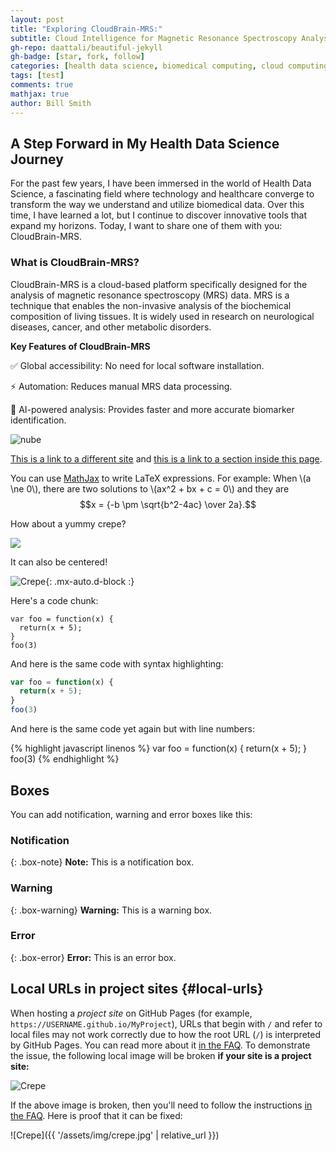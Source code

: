 ```yaml
---
layout: post
title: "Exploring CloudBrain-MRS:"
subtitle: Cloud Intelligence for Magnetic Resonance Spectroscopy Analysis
gh-repo: daattali/beautiful-jekyll
gh-badge: [star, fork, follow]
categories: [health data science, biomedical computing, cloud computing]
tags: [test]
comments: true
mathjax: true
author: Bill Smith
---
```


## A Step Forward in My Health Data Science Journey

For the past few years, I have been immersed in the world of Health Data Science, a fascinating field where technology and healthcare converge to transform the way we understand and utilize biomedical data. Over this time, I have learned a lot, but I continue to discover innovative tools that expand my horizons. Today, I want to share one of them with you: CloudBrain-MRS.

### What is CloudBrain-MRS?

CloudBrain-MRS is a cloud-based platform specifically designed for the analysis of magnetic resonance spectroscopy (MRS) data. MRS is a technique that enables the non-invasive analysis of the biochemical composition of living tissues. It is widely used in research on neurological diseases, cancer, and other metabolic disorders.

**Key Features of CloudBrain-MRS**

✅ Global accessibility: No need for local software installation.

⚡ Automation: Reduces manual MRS data processing.

🧠 AI-powered analysis: Provides faster and more accurate biomarker identification.

![nube](/images/nube_MRS.jpeg)

[This is a link to a different site](https://deanattali.com/) and [this is a link to a section inside this page](#local-urls).



You can use [MathJax](https://www.mathjax.org/) to write LaTeX expressions. For example:
When \\(a \ne 0\\), there are two solutions to \\(ax^2 + bx + c = 0\\) and they are $$x = {-b \pm \sqrt{b^2-4ac} \over 2a}.$$

How about a yummy crepe?

![](nube_MRS.jpg)

It can also be centered!

![Crepe](https://beautifuljekyll.com/assets/img/crepe.jpg){: .mx-auto.d-block :}

Here's a code chunk:

~~~
var foo = function(x) {
  return(x + 5);
}
foo(3)
~~~

And here is the same code with syntax highlighting:

```javascript
var foo = function(x) {
  return(x + 5);
}
foo(3)
```

And here is the same code yet again but with line numbers:

{% highlight javascript linenos %}
var foo = function(x) {
  return(x + 5);
}
foo(3)
{% endhighlight %}

## Boxes
You can add notification, warning and error boxes like this:

### Notification

{: .box-note}
**Note:** This is a notification box.

### Warning

{: .box-warning}
**Warning:** This is a warning box.

### Error

{: .box-error}
**Error:** This is an error box.

## Local URLs in project sites {#local-urls}

When hosting a *project site* on GitHub Pages (for example, `https://USERNAME.github.io/MyProject`), URLs that begin with `/` and refer to local files may not work correctly due to how the root URL (`/`) is interpreted by GitHub Pages. You can read more about it [in the FAQ](https://beautifuljekyll.com/faq/#links-in-project-page). To demonstrate the issue, the following local image will be broken **if your site is a project site:**

![Crepe](/assets/img/crepe.jpg)

If the above image is broken, then you'll need to follow the instructions [in the FAQ](https://beautifuljekyll.com/faq/#links-in-project-page). Here is proof that it can be fixed:

![Crepe]({{ '/assets/img/crepe.jpg' | relative_url }})

